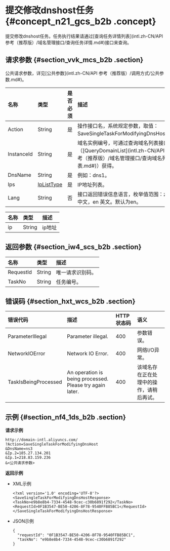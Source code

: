 # 提交修改dnshost任务 {#concept_n21_gcs_b2b .concept}

提交修改dnshost任务。任务执行结果请通过[查询任务详情列表](intl.zh-CN/API 参考（推荐版）/域名管理接口/查询任务详情.md#)接口来查询。

## 请求参数 {#section_vvk_mcs_b2b .section}

公共请求参数，详见[公共参数](intl.zh-CN/API 参考（推荐版）/调用方式/公共参数.md#)。

|名称|类型|是否必须|描述|
|:-|:-|:---|:-|
|Action|String|是|操作接口名，系统规定参数，取值：SaveSingleTaskForModifyingDnsHost。|
|InstanceId|String|是|域名实例编号，可通过查询域名列表接口（[QueryDomainList](intl.zh-CN/API 参考（推荐版）/域名管理接口/查询域名列表.md#)）获得。|
|DnsName|String|是|例如：dns1。|
|Ips|[IpListType](#table_z22_bb4_c2b)|是|IP地址列表。|
|Lang|String|否|接口返回错误信息语言，枚举值范围：zh 中文，en 英文。默认为en。|

|名称|类型|描述|
|:-|:-|:-|
|ip|String|ip地址|

## 返回参数 {#section_iw4_scs_b2b .section}

|名称|类型|描述|
|:-|:-|:-|
|RequestId|String|唯一请求识别码。|
|TaskNo|String|任务编号。|

## 错误码 {#section_hxt_wcs_b2b .section}

|错误代码|描述|HTTP状态码|语义|
|:---|:-|:------|:-|
|ParameterIllegal|Parameter illegal.|400|参数错误。|
|NetworkIOError|Network IO Error.|400|网络I/O异常。|
|TaskIsBeingProcessed|An operation is being processed. Please try again later.|400|该域名存在正在处理中的操作，请稍后再试。|

## 示例 {#section_nf4_1ds_b2b .section}

**请求示例**

```
http://domain-intl.aliyuncs.com/
?Action=SaveSingleTaskForModifyingDnsHost
&DnsName=ns3
&Ip.2=185.27.134.201
&Ip.1=218.83.159.236
&<公共请求参数>
```

**返回示例**

-   XML示例

    ```
    <?xml version='1.0' encoding='UTF-8'?>
    <SaveSingleTaskForModifyingDnsHostResponse>
    <TaskNo>e9b8e8b4-7334-4548-9cec-c30b6891f292</TaskNo>
    <RequestId>0F1B3547-BE50-4206-8F78-9540FFB85BC1</RequestId>
    </SaveSingleTaskForModifyingDnsHostResponse>
    ```

-   JSON示例

    ```
    {
      "requestId": "0F1B3547-BE50-4206-8F78-9540FFB85BC1",
      "taskNo": "e9b8e8b4-7334-4548-9cec-c30b6891f292"
    }
    ```


